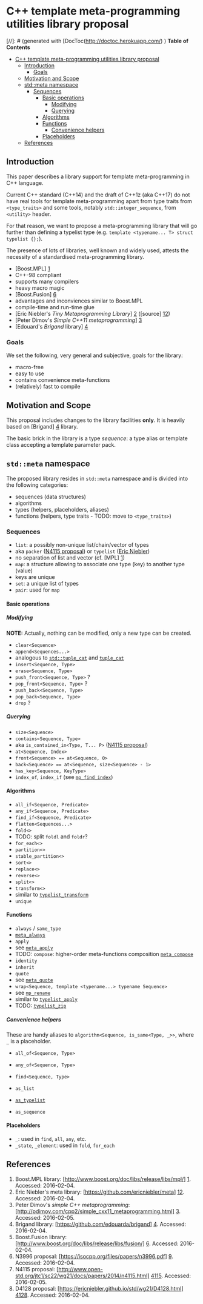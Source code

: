 # C++ template meta-programming utilities library proposal

[//]: # (generated with [DocToc(http://doctoc.herokuapp.com/) )
**Table of Contents**

- [C++ template meta-programming utilities library proposal](#)
  - [Introduction](#introduction)
    - [Goals](#goals)
  - [Motivation and Scope](#motivation-and-scope)
  - [std::meta namespace](#stdmeta-namespace)
    - [Sequences](#sequences)
      - [Basic operations](#basic-operations)
        - [Modifying](#modifying)
        - [Querying](#querying)
      - [Algorithms](#algorithms)
      - [Functions](#functions)
        - [Convenience helpers](#convenience-helpers)
      - [Placeholders](#placeholders)
  - [References](#references)

## Introduction

This paper describes a library support for template meta-programming in C++ language.

Current C++ standard (C++14) and the draft of C++1z (aka C++17) do not have real tools for template meta-programming apart from type traits from `<type_traits>` and some tools, notably `std::integer_sequence`, from `<utility>` header.

For that reason, we want to propose a meta-programming library that will go further than defining a typelist type (e.g. `template <typename... T> struct typelist {};`).

The presence of lots of libraries, well known and widely used, attests the necessity of a standardised meta-programming library.

- [Boost.MPL] [1]
 - C++-98 compliant
 - supports many compilers
 - heavy macro magic
- [Boost.Fusion] [6]
 - advantages and inconviences similar to Boost.MPL
 - compile-time and run-time glue
- [Eric Niebler's _Tiny Metaprogramming Library_] [2] ([source] [12])
- [Peter Dimov's _Simple C++11 metaprogramming_] [3]
- [Edouard's _Brigand_ library] [4]

### Goals

We set the following, very general and subjective, goals for the library:

- macro-free
- easy to use
 - contains convenience meta-functions
- (relatively) fast to compile

## Motivation and Scope

This proposal includes changes to the library facilities **only**.
It is heavily based on [Brigand] [4] library.

The basic brick in the library is a type _sequence_: a type alias or template class accepting a template parameter pack.

## `std::meta` namespace

The proposed library resides in `std::meta` namespace and is divided into the following categories:
- sequences (data structures)
- algorithms
- types (helpers, placeholders, aliases)
- functions (helpers, type traits - TODO: move to `<type_traits>`)

### Sequences

- `list`: a possibly non-unique list/chain/vector of types
 - aka `packer` ([N4115 proposal][4115]) or `typelist` ([Eric Niebler][2])
 - no separation of list and vector (cf. [MPL] [1])
- `map`: a structure allowing to associate one type (key) to another type (value)
 - keys are unique
- `set`: a unique list of types
- `pair`: used for `map`

#### Basic operations

##### Modifying

**NOTE:** Actually, nothing can be modified, only a new type can be created.

- `clear<Sequence>`
- `append<Sequences...>`
 - analogous to [`std::tuple_cat`][201] and [`tuple_cat`][2]
- `insert<Sequence, Type>`
- `erase<Sequence, Type>`
- `push_front<Sequence, Type>` ?
- `pop_front<Sequence, Type>` ?
- `push_back<Sequence, Type>`
- `pop_back<Sequence, Type>`
- `drop` ?

##### Querying

- `size<Sequence>`
- `contains<Sequence, Type>`
 - aka `is_contained_in<Type, T... P>` ([N4115 proposal][4115])
- `at<Sequence, Index>`
- `front<Sequence> == at<Sequence, 0>`
- `back<Sequence> == at<Sequence, size<Sequence> - 1>`
- `has_key<Sequence, KeyType>`
- `index_of`, `index_if` (see [`mp_find_index`][3])

#### Algorithms
- `all_if<Sequence, Predicate>`
- `any_if<Sequence, Predicate>`
- `find_if<Sequence, Predicate>`
- `flatten<Sequences...>`
- `fold<>`
 - TODO: split `foldl` and `foldr`?
- `for_each<>`
- `partition<>`
- `stable_partition<>`
- `sort<>`
- `replace<>`
- `reverse<>`
- `split<>`
- `transform<>`
 - similar to [`typelist_transform`][2]
- `unique`

#### Functions

- `always` / `same_type`
 - [`meta_always`][2]
- `apply`
 - see [`meta_apply`][2]
- TODO: `compose`: higher-order meta-functions composition [`meta_compose`][2]
- `identity`
- `inherit`
- `quote`
 - see [`meta_quote`][2]
- `wrap<Sequence, template <typename...> typename Sequence>`
 - see [`mp_rename`][3]
 - similar to [`typelist_apply`][2]
- TODO: [`typelist_zip`][2]

##### Convenience helpers

These are handy aliases to `algorithm<Sequence, is_same<Type, _>>`, where `_` is a placeholder.

- `all_of<Sequence, Type>`
- `any_of<Sequence, Type>`
- `find<Sequence, Type>`

- `as_list`
 - [`as_typelist`][2]
- `as_sequence`

#### Placeholders
- `_`: used in `find`, `all`, `any`, etc.
- `_state`, `_element`: used in `fold`, `for_each`

## References

1. Boost.MPL library: [http://www.boost.org/doc/libs/release/libs/mpl/] [1]. Accessed: 2016-02-04.
1. Eric Niebler's meta library: [https://github.com/ericniebler/meta] [12]. Accessed: 2016-02-04.
1. Peter Dimov's _simple C++ metaprogramming_: [http://pdimov.com/cpp2/simple_cxx11_metaprogramming.html] [3]. Accessed: 2016-02-05.
1. Brigand library: [https://github.com/edouarda/brigand] [4]. Accessed: 2016-02-04.
1. Boost.Fusion library: [http://www.boost.org/doc/libs/release/libs/fusion/] [6]. Accessed: 2016-02-04.
1. N3996 proposal: [https://isocpp.org/files/papers/n3996.pdf] [9]. Accessed: 2016-02-04.
1. N4115 proposal: [http://www.open-std.org/jtc1/sc22/wg21/docs/papers/2014/n4115.html] [4115]. Accessed: 2016-02-05.
1. D4128 proposal: [https://ericniebler.github.io/std/wg21/D4128.html] [4128]. Accessed: 2016-02-04.

[1]: http://www.boost.org/doc/libs/release/libs/mpl/
[2]: http://ericniebler.com/2014/11/13/tiny-metaprogramming-library/
[3]: http://pdimov.com/cpp2/simple_cxx11_metaprogramming.html
[4]: https://github.com/edouarda/brigand
[5]: https://akrzemi1.wordpress.com/2012/03/19/meta-functions-in-c11/
[6]: http://www.boost.org/doc/libs/release/libs/fusion/
[8]: https://github.com/ldionne/mpl11
[9]: https://isocpp.org/files/papers/n3996.pdf
[11]: https://github.com/boostorg/hana
[12]: https://github.com/ericniebler/meta
[13]: http://pdimov.com/cpp2/simple_cxx11_metaprogramming_2.html
[14]: https://github.com/dabrahams/mpl11
[100]: https://github.com/HeliumProject/Reflect
[201]: http://en.cppreference.com/w/cpp/utility/tuple/tuple_cat
[4115]: http://www.open-std.org/jtc1/sc22/wg21/docs/papers/2014/n4115.html
[4128]: https://ericniebler.github.io/std/wg21/D4128.html
